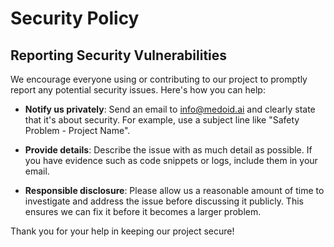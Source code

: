 # Security Policy

## Reporting Security Vulnerabilities

We encourage everyone using or contributing to our project to promptly report any potential security issues. Here's how you can help:

- **Notify us privately**: Send an email to [info@medoid.ai](mailto:info@medoid.ai) and clearly state that it's about security. For example, use a subject line like "Safety Problem - Project Name".
  
- **Provide details**: Describe the issue with as much detail as possible. If you have evidence such as code snippets or logs, include them in your email.

- **Responsible disclosure**: Please allow us a reasonable amount of time to investigate and address the issue before discussing it publicly. This ensures we can fix it before it becomes a larger problem.

Thank you for your help in keeping our project secure!